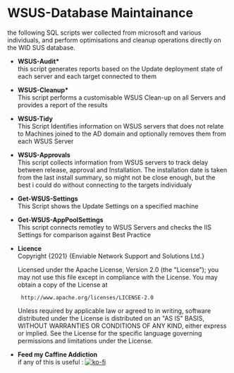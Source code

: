 # WSUS-Database Maintainance<br>
the following SQL scripts wer collected from microsoft and various individuals, and perform optimisations and cleanup operations directly on the WID SUS database.

* **WSUS-Audit\***<br>
this script generates reports based on the Update deployment state of each server and each target connected to them

* **WSUS-Cleanup\***<br>
This script performs a customisable WSUS Clean-up on all Servers and provides a report of the results

* **WSUS-Tidy**<br>
This Script Identifies information on WSUS servers that does not relate to Machines joined to the AD domain and optionally removes them from each WSUS Server

* **WSUS-Approvals**<br>
This script collects information from WSUS servers to track delay between release, approval and Installation.
The installation date is taken from the last install summary, so might not be close enough, but the best i could do without connecting to the targets individualy

* **Get-WSUS-Settings**<br>
This Script shows the Update Settings on a specified machine

* **Get-WSUS-AppPoolSettings**<br>
This script connects remotley to WSUS Servers and checks the IIS Settings for comparison against Best Practice

* **Licence**<br>
   Copyright {2021} {Enviable Network Support and Solutions Ltd.}

   Licensed under the Apache License, Version 2.0 (the "License");
   you may not use this file except in compliance with the License.
   You may obtain a copy of the License at

       http://www.apache.org/licenses/LICENSE-2.0

   Unless required by applicable law or agreed to in writing, software
   distributed under the License is distributed on an "AS IS" BASIS,
   WITHOUT WARRANTIES OR CONDITIONS OF ANY KIND, either express or implied.
   See the License for the specific language governing permissions and
   limitations under the License.

* **Feed my Caffine Addiction**<BR>
if any of this is useful : [![ko-fi](https://www.ko-fi.com/img/githubbutton_sm.svg)](https://ko-fi.com/Z8Z21XJ08)

